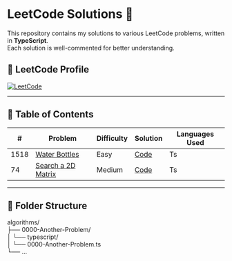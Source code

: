 # LeetCode Solutions 🚀

This repository contains my solutions to various LeetCode problems, written in **TypeScript**.  
Each solution is well-commented for better understanding.  

## 🔗 LeetCode Profile

[![LeetCode](https://img.shields.io/badge/LeetCode-Profile-orange?style=for-the-badge&logo=leetcode)](https://leetcode.com/u/serhatbarisaydin/)


---

## 📂 Table of Contents

| #   | Problem | Difficulty | Solution | Languages Used |
|-----|-----------------|-------------------|-----------------|-----------------
| 1518   | [Water Bottles](https://leetcode.com/problems/water-bottles/) | Easy | [Code](./algorithms/1518-Water-Bottles) | Ts
| 74   | [Search a 2D Matrix](https://leetcode.com/problems/search-a-2d-matrix/) | Medium | [Code](./algorithms/74-Search-a-2D-Matrix) | Ts


---

## 📖 Folder Structure

algorithms/ <br/>
├── 0000-Another-Problem/ <br/>
│         └── typescript/ <br/>
│                   └── 0000-Another-Problem.ts <br/>
└── ...
